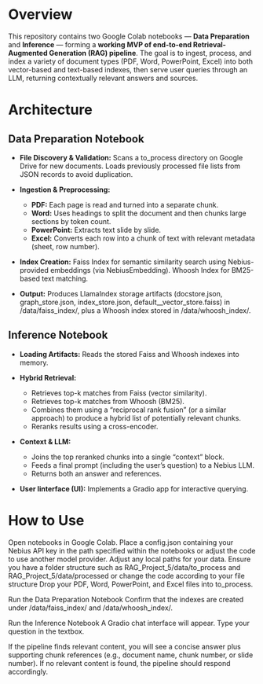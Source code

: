 # Overview
This repository contains two Google Colab notebooks — **Data Preparation** and **Inference** — forming a **working MVP of end-to-end Retrieval-Augmented Generation (RAG) pipeline**.
The goal is to ingest, process, and index a variety of document types (PDF, Word, PowerPoint, Excel) into both vector-based and text-based indexes, then serve user queries through an LLM, returning contextually relevant answers and sources.



# Architecture

## Data Preparation Notebook

- **File Discovery & Validation:** Scans a to_process directory on Google Drive for new documents. Loads previously processed file lists from JSON records to avoid duplication.
- **Ingestion & Preprocessing:**
  - **PDF:** Each page is read and turned into a separate chunk.
  - **Word:** Uses headings to split the document and then chunks large sections by token count.
  - **PowerPoint:** Extracts text slide by slide.
  - **Excel:** Converts each row into a chunk of text with relevant metadata (sheet, row number).

-  **Index Creation:** Faiss Index for semantic similarity search using Nebius-provided embeddings (via NebiusEmbedding). Whoosh Index for BM25-based text matching.

- **Output:** Produces LlamaIndex storage artifacts (docstore.json, graph_store.json, index_store.json, default__vector_store.faiss) in /data/faiss_index/, plus a Whoosh index stored in /data/whoosh_index/.


## Inference Notebook

- **Loading Artifacts:** Reads the stored Faiss and Whoosh indexes into memory.

- **Hybrid Retrieval:**
  - Retrieves top-k matches from Faiss (vector similarity).
  - Retrieves top-k matches from Whoosh (BM25).
  - Combines them using a “reciprocal rank fusion” (or a similar approach) to produce a hybrid list of potentially relevant chunks.
  - Reranks results using a cross-encoder.

- **Context & LLM:**
  - Joins the top reranked chunks into a single “context” block.
  - Feeds a final prompt (including the user’s question) to a Nebius LLM.
  - Returns both an answer and references.

- **User Iinterface (UI):** Implements a Gradio app for interactive querying.



# How to Use
Open notebooks in Google Colab.
Place a config.json containing your Nebius API key in the path specified within the notebooks or adjust the code to use another model provider.
Adjust any local paths for your data.
Ensure you have a folder structure such as RAG_Project_5/data/to_process and RAG_Project_5/data/processed or change the code according to your file structure
Drop your PDF, Word, PowerPoint, and Excel files into to_process.

Run the Data Preparation Notebook
Confirm that the indexes are created under /data/faiss_index/ and /data/whoosh_index/.

Run the Inference Notebook
A Gradio chat interface will appear. Type your question in the textbox.

If the pipeline finds relevant content, you will see a concise answer plus supporting chunk references (e.g., document name, chunk number, or slide number).
If no relevant content is found, the pipeline should respond accordingly.
